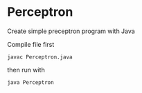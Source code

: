 # Perceptron

Create simple preceptron program with Java

Compile file first

```javac Perceptron.java```

then run with

```java Perceptron```

